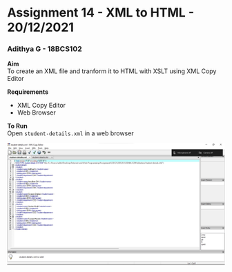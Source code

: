 # Assignment 14 - XML to HTML - 20/12/2021

### Adithya G - 18BCS102

**Aim**<br />
To create an XML file and tranform it to HTML with XSLT using XML Copy Editor

**Requirements**

- XML Copy Editor
- Web Browser

**To Run**<br />
Open `student-details.xml` in a web browser

![Sample Screenshot](https://github.com/aad8ya/Internet-and-Web-Programming/blob/main/Assignment%2012%20%20-%20XML%20Validation/SampleScreenshot.jpg)
